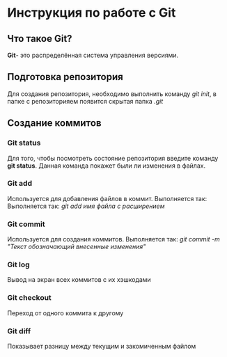 # Инструкция по работе с Git

## Что такое Git?
**Git**- это распределённая система управления версиями.  

## Подготовка репозитория
Для создания репозитория, необходимо выполнить команду *git init*, в папке с репозиторияем появится скрытая папка *.git*

## Создание коммитов
### Git status
Для того, чтобы посмотреть состояние репозитория введите команду **git status**. Данная команда покажет были ли изменения в файлах.

### Git add
Используется для добавления файлов в коммит. Выполняется так: Выполняется так: *git add имя файла с расширением*

### Git commit
Используется для создания коммитов. Выполняется так: *git commit -m "Текст обозначающий внесенные изменения"*

### Git log
Вывод на экран всех коммитов с их хэшкодами

### Git checkout 
Переход от одного коммита к другому

### Git diff
Показывает разницу между текущим и закомиченным файлом

